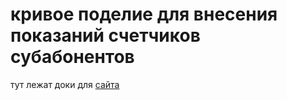 # кривое поделие для внесения показаний счетчиков субабонентов

тут лежат доки для [сайта](https://test20012021.000webhostapp.com/)
